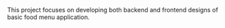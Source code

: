 This project focuses on developing both backend and frontend designs of basic food menu application.